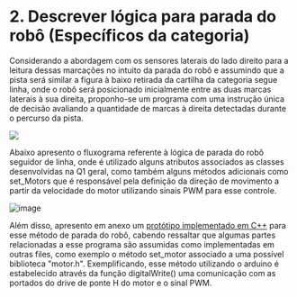 # 2. Descrever lógica para parada do robô (Específicos da categoria)

Considerando a abordagem com os sensores laterais do lado direito para a leitura dessas marcações no intuito da parada do robô e assumindo que a pista será similar a figura à baixo retirada da cartilha da categoria segue linha, onde o robô será posicionado inicialmente entre as duas marcas laterais à sua direita, proponho-se um programa com uma instrução única de decisão avaliando a quantidade de marcas à direita detectadas durante o percurso da pista.

![](https://www.notion.so/image/https%3A%2F%2Fs3-us-west-2.amazonaws.com%2Fsecure.notion-static.com%2F04f57f7c-6ffd-463c-a6a6-eb22113a9503%2FWhatsApp_Image_2022-04-24_at_22.55.02.jpeg?table=block&id=9a058fe5-c64c-478a-9889-05723e5cc837&spaceId=fe56e0f2-d7ef-4de1-87ea-996fd17a4d65&width=1380&userId=cd3f3164-7205-4bb5-b4da-7d490ed618b8&cache=v2)

Abaixo apresento o fluxograma referente à lógica de parada do robô seguidor de linha, onde é utilizado alguns atributos associados as classes desenvolvidas na Q1 geral, como também alguns métodos adicionais como set_Motors que é responsável pela definição da direção de movimento a partir da velocidade do motor utilizando sinais PWM para esse controle.

![image](https://user-images.githubusercontent.com/99917909/169595958-9069c29a-d1c0-4fff-965d-c430dd7c1566.png)

Além disso, apresento em anexo um [protótipo implementado em C++](https://github.com/giovannirdias/Desafio-TAMANDUATECH---Segue-Linha/blob/main/Desafio%20Programa%C3%A7%C3%A3o/(Especifico)%20Q2/right_marks_stop.cpp) para esse método de parada do robô, cabendo ressaltar que algumas partes relacionadas a esse programa são assumidas como implementadas em outras files, como exemplo o método set_motor associado a uma possível biblioteca "motor.h". Exemplificando, esse método utilizando o arduino é estabelecido através da função digitalWrite() uma comunicação com as portados do drive de ponte H do motor e o sinal PWM.
